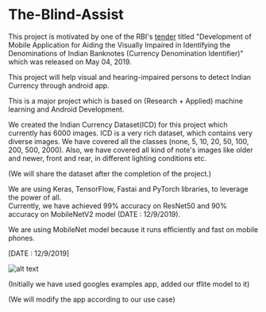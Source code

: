 # The-Blind-Assist

This project is motivated by one of the RBI's [tender](https://github.com/joshi98kishan/The-Blind-Assist/blob/master/RFP03052019.pdf) titled "Development of Mobile Application for Aiding the Visually Impaired in Identifying the Denominations of Indian Banknotes (Currency Denomination Identifier)" which was released on May 04, 2019.

This project will help visual and hearing-impaired persons to detect Indian Currency through android app. 

This is a major project which is based on (Research + Applied) machine learning and Android Development. 

We created the Indian Currency Dataset(ICD) for this project which currently has 6000 images. ICD is a very rich dataset, which contains very diverse images. We have covered all the classes (none, 5, 10, 20, 50, 100, 200, 500, 2000). Also, we have covered all kind of note's images like older and newer, front and rear, in different lighting conditions etc.

(We will share the dataset after the completion of the project.)

We are using Keras, TensorFlow, Fastai and PyTorch libraries, to leverage the power of all.       
Currently, we have achieved 99% accuracy on ResNet50 and 90% accuracy on MobileNetV2 model (DATE : 12/9/2019).

We are using MobileNet model because it runs efficiently and fast on mobile phones.

[DATE : 12/9/2019]

![alt text](https://github.com/joshi98kishan/The-Blind-Assist/blob/master/sample_images/sample_3.jpeg)

(Initially we have used googles examples app, added our tflite model to it)

(We will modify the app according to our use case)
